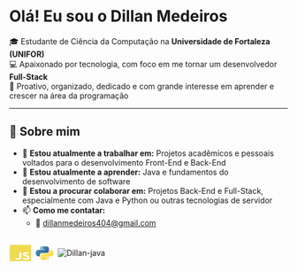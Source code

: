 #  Olá! Eu sou o Dillan Medeiros

🎓 Estudante de Ciência da Computação na **Universidade de Fortaleza (UNIFOR)**  
💻 Apaixonado por tecnologia, com foco em me tornar um desenvolvedor **Full-Stack**  
🚀 Proativo, organizado, dedicado e com grande interesse em aprender e crescer na área da programação

---

## 🧠 Sobre mim

- 🔨 **Estou atualmente a trabalhar em:** Projetos acadêmicos e pessoais voltados para o desenvolvimento Front-End e Back-End  
- 🌱 **Estou atualmente a aprender:** Java e fundamentos do desenvolvimento de software  
- 👯 **Estou a procurar colaborar em:** Projetos Back-End e Full-Stack, especialmente com Java e Python ou outras tecnologias de servidor  
- 📫 **Como me contatar:**  
  - 📧 dillanmedeiros404@gmail.com  
  
 
<div style="display: inline_block;"><br>
<img align="center" alt="Dillan-Js" height="30" width="40" src="https://raw.githubusercontent.com/devicons/devicon/master/icons/javascript/javascript-plain.svg">
<img align="center" alt="Dillan-Python" height="30" width="40" src="https://raw.githubusercontent.com/devicons/devicon/master/icons/python/python-original.svg">
<img align="center" alt ="Dillan-java" height="30" width="40" src="https://cdn.jsdelivr.net/gh/devicons/devicon@latest/icons/java/java-original.svg" />
</div>

           
          
 




